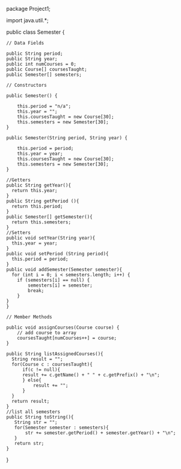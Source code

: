 
package Project1;

import java.util.*;

public class Semester {
    
    // Data Fields
    
    public String period;
    public String year;
    public int numCourses = 0;
    public Course[] coursesTaught;
    public Semester[] semesters;
    
    // Constructors
    
    public Semester() {
        
        this.period = "n/a";
        this.year = "";
        this.coursesTaught = new Course[30];
        this.semesters = new Semester[30];
    }
    
    public Semester(String period, String year) {
        
        this.period = period;
        this.year = year;
        this.coursesTaught = new Course[30];
        this.semesters = new Semester[30];
    }
    
    //Getters
    public String getYear(){
      return this.year;
    }
    public String getPeriod (){
      return this.period;
    }
    public Semester[] getSemester(){
      return this.semesters;
    }
    //Setters
    public void setYear(String year){
      this.year = year;
    }
    public void setPeriod (String period){
      this.period = period;
    }
    public void addSemester(Semester semester){
      for (int i = 0; i < semesters.length; i++) {
        if (semesters[i] == null) {
            semesters[i] = semester;
            break; 
        }
    }
    }

    // Member Methods
    
    public void assignCourses(Course course) {
        // add course to array
        coursesTaught[numCourses++] = course; 
    }
        
    public String listAssignedCourses(){
      String result = "";
      for(Course c : coursesTaught){
          if(c != null){
          result += c.getName() + " " + c.getPrefix() + "\n";
          } else{
              result += "";
          }
      }
      return result;
    } 
    //list all semesters
    public String toString(){
       String str = "";
       for(Semester semester : semesters){
           str += semester.getPeriod() + semester.getYear() + "\n";
       }
       return str; 
    }
    
}
